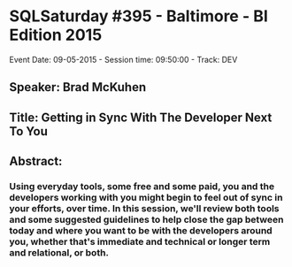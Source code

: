 # SQLSaturday #395 - Baltimore - BI Edition 2015
Event Date: 09-05-2015 - Session time: 09:50:00 - Track: DEV
## Speaker: Brad McKuhen
## Title: Getting in Sync With The Developer Next To You
## Abstract:
### Using everyday tools, some free and some paid, you and the developers working with you might begin to feel out of sync in your efforts, over time. In this session, we'll review both tools and some suggested guidelines to help close the gap between today and where you want to be with the developers around you, whether that's immediate and technical or longer term and relational, or both.
